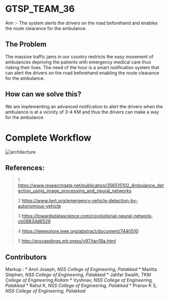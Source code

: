 # GTSP_TEAM_36
Aim  :- The system alerts the drivers on the road beforehand and enables the route clearance for the ambulance.
## The Problem
The massive traffic jams in our country restricts the  easy movement of ambulances depriving the patients with emergency medical care thus risking their lives. 
The need of the hour is a smart notification system that can  alert the drivers on the road beforehand enabling the route clearance for the ambulance.

## How can we solve this?
We are implementing an advanced notification to alert the drivers when the ambulance is at a vicinity of 3-4 KM and thus the drivers can make a way for the ambulance

# Complete Workflow
![architecture](https://user-images.githubusercontent.com/48887731/167126122-583a5b0d-66b5-4716-b05d-f1298a46bfc5.jpeg)


## References:

>1 https://www.researchgate.net/publication/356515102_Ambulance_detection_using_image_processing_and_neural_networks

>2 https://www.ijert.org/emergency-vehicle-detection-by-autonomous-vehicle

>3 https://towardsdatascience.com/covolutional-neural-network-cb0883dd6529

>4 https://ieeexplore.ieee.org/abstract/document/7440510

>5 http://proceedings.mlr.press/v97/tan19a.html


## Contributors
 Markup : * Anol Joseph, _NSS College of Engineering, Palakkad_
          * Maritta Stephen, _NSS College of Engineering, Palakkad_
          * Jahfar Swalih, _TKM College of Engineering,Kollam_
          * Vyshnav, _NSS College of Engineering, Palakkad_
          * Rahul K, _NSS College of Engineering, Palakkad_
          * Pranav K S, _NSS College of Engineering, Palakkad_ 
